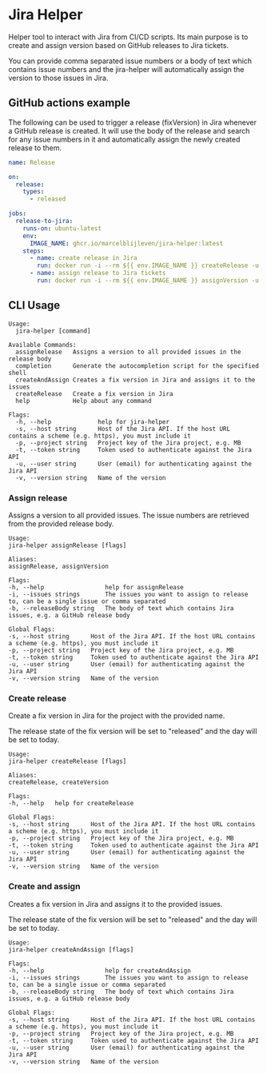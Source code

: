 # Jira Helper
Helper tool to interact with Jira from CI/CD scripts. Its main purpose is to create and assign version
based on GitHub releases to Jira tickets.

You can provide comma separated issue numbers or a body of text which contains issue numbers and the jira-helper
will automatically assign the version to those issues in Jira.

## GitHub actions example
The following can be used to trigger a release (fixVersion) in Jira whenever a GitHub release is created. It will use the body of the
release and search for any issue numbers in it and automatically assign the newly created release to them.

```yaml
name: Release

on:
  release:
    types:
      - released

jobs:
  release-to-jira:
    runs-on: ubuntu-latest
    env:
      IMAGE_NAME: ghcr.io/marcelblijleven/jira-helper:latest
    steps:
      - name: create release in Jira
        run: docker run -i --rm ${{ env.IMAGE_NAME }} createRelease -u marcel@test.nu -s https://your-jira.address.nl -p MB -t=${{ secrets.API_TOKEN }} -v "${{ github.event.release.name }}"
      - name: assign release to Jira tickets
        run: docker run -i --rm ${{ env.IMAGE_NAME }} assignVersion -u marcel@test.nu -s https://your-jira.address.nl -p MB -t=${{ secrets.API_TOKEN }} -v "${{ github.event.release.name }}" -b "${{ github.event.release.body }}"

```

## CLI Usage
```
Usage:
  jira-helper [command]

Available Commands:
  assignRelease   Assigns a version to all provided issues in the release body
  completion      Generate the autocompletion script for the specified shell
  createAndAssign Creates a fix version in Jira and assigns it to the issues
  createRelease   Create a fix version in Jira
  help            Help about any command

Flags:
  -h, --help             help for jira-helper
  -s, --host string      Host of the Jira API. If the host URL contains a scheme (e.g. https), you must include it
  -p, --project string   Project key of the Jira project, e.g. MB
  -t, --token string     Token used to authenticate against the Jira API
  -u, --user string      User (email) for authenticating against the Jira API
  -v, --version string   Name of the version

```

### Assign release
Assigns a version to all provided issues. The issue numbers are retrieved from
the provided release body.

```
Usage:
jira-helper assignRelease [flags]

Aliases:
assignRelease, assignVersion

Flags:
-h, --help                 help for assignRelease
-i, --issues strings       The issues you want to assign to release to, can be a single issue or comma separated
-b, --releaseBody string   The body of text which contains Jira issues, e.g. a GitHub release body

Global Flags:
-s, --host string      Host of the Jira API. If the host URL contains a scheme (e.g. https), you must include it
-p, --project string   Project key of the Jira project, e.g. MB
-t, --token string     Token used to authenticate against the Jira API
-u, --user string      User (email) for authenticating against the Jira API
-v, --version string   Name of the version
```

### Create release
Create a fix version in Jira for the project with the provided name.

The release state of the fix version will be set to "released" and the day will be set to
today.

```
Usage:
jira-helper createRelease [flags]

Aliases:
createRelease, createVersion

Flags:
-h, --help   help for createRelease

Global Flags:
-s, --host string      Host of the Jira API. If the host URL contains a scheme (e.g. https), you must include it
-p, --project string   Project key of the Jira project, e.g. MB
-t, --token string     Token used to authenticate against the Jira API
-u, --user string      User (email) for authenticating against the Jira API
-v, --version string   Name of the version

```

### Create and assign
Creates a fix version in Jira and assigns it to the provided issues.

The release state of the fix version will be set to "released" and the day will be set to
today.

```
Usage:
jira-helper createAndAssign [flags]

Flags:
-h, --help                 help for createAndAssign
-i, --issues strings       The issues you want to assign to release to, can be a single issue or comma separated
-b, --releaseBody string   The body of text which contains Jira issues, e.g. a GitHub release body

Global Flags:
-s, --host string      Host of the Jira API. If the host URL contains a scheme (e.g. https), you must include it
-p, --project string   Project key of the Jira project, e.g. MB
-t, --token string     Token used to authenticate against the Jira API
-u, --user string      User (email) for authenticating against the Jira API
-v, --version string   Name of the version

```
